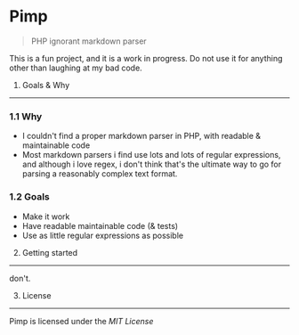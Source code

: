 Pimp
========================================

> PHP ignorant markdown parser

This is a fun project, and it is a work in progress. Do not use it for anything other than laughing at my bad code.


1. Goals & Why
----------------------------------------

### 1.1 Why

- I couldn't find a proper markdown parser in PHP, with readable & maintainable code
- Most markdown parsers i find use lots and lots of regular expressions, and although i love regex, i don't think that's the ultimate way to go for parsing a reasonably complex text format.

### 1.2 Goals

- Make it work
- Have readable maintainable code (& tests)
- Use as little regular expressions as possible


2. Getting started
----------------------------------------

don't.


3. License
----------------------------------------

Pimp is licensed under the *MIT License*
